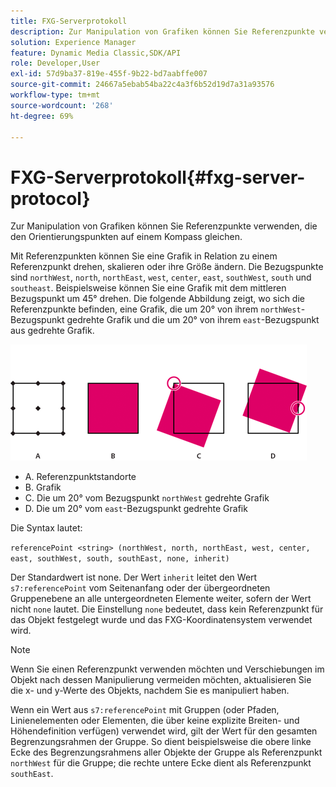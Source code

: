 ```yaml
---
title: FXG-Serverprotokoll
description: Zur Manipulation von Grafiken können Sie Referenzpunkte verwenden, die den Orientierungspunkten auf einem Kompass gleichen.
solution: Experience Manager
feature: Dynamic Media Classic,SDK/API
role: Developer,User
exl-id: 57d9ba37-819e-455f-9b22-bd7aabffe007
source-git-commit: 24667a5ebab54ba22c4a3f6b52d19d7a31a93576
workflow-type: tm+mt
source-wordcount: '268'
ht-degree: 69%

---
```


# FXG-Serverprotokoll{#fxg-server-protocol}

Zur Manipulation von Grafiken können Sie Referenzpunkte verwenden, die den Orientierungspunkten auf einem Kompass gleichen.

Mit Referenzpunkten können Sie eine Grafik in Relation zu einem Referenzpunkt drehen, skalieren oder ihre Größe ändern. Die Bezugspunkte sind `northWest`, `north`, `northEast`, `west`, `center`, `east`, `southWest`, `south` und `southeast`. Beispielsweise können Sie eine Grafik mit dem mittleren Bezugspunkt um 45° drehen. Die folgende Abbildung zeigt, wo sich die Referenzpunkte befinden, eine Grafik, die um 20° von ihrem `northWest`-Bezugspunkt gedrehte Grafik und die um 20° von ihrem `east`-Bezugspunkt aus gedrehte Grafik.

![Referenz-Punktbild](assets/wp_ref_points.png)

* A. Referenzpunktstandorte
* B. Grafik
* C. Die um 20° vom Bezugspunkt `northWest` gedrehte Grafik
* D. Die um 20° vom `east`-Bezugspunkt gedrehte Grafik

Die Syntax lautet:

`referencePoint <string> (northWest, north, northEast, west, center, east, southWest, south, southEast, none, inherit)`

Der Standardwert ist none. Der Wert `inherit` leitet den Wert `s7:referencePoint` vom Seitenanfang oder der übergeordneten Gruppenebene an alle untergeordneten Elemente weiter, sofern der Wert nicht `none` lautet. Die Einstellung `none` bedeutet, dass kein Referenzpunkt für das Objekt festgelegt wurde und das FXG-Koordinatensystem verwendet wird.

>[!NOTE]
>
>Wenn Sie einen Referenzpunkt verwenden möchten und Verschiebungen im Objekt nach dessen Manipulierung vermeiden möchten, aktualisieren Sie die x- und y-Werte des Objekts, nachdem Sie es manipuliert haben.

Wenn ein Wert aus `s7:referencePoint` mit Gruppen (oder Pfaden, Linienelementen oder Elementen, die über keine explizite Breiten- und Höhendefinition verfügen) verwendet wird, gilt der Wert für den gesamten Begrenzungsrahmen der Gruppe. So dient beispielsweise die obere linke Ecke des Begrenzungsrahmens aller Objekte der Gruppe als Referenzpunkt `northWest` für die Gruppe; die rechte untere Ecke dient als Referenzpunkt `southEast`.
